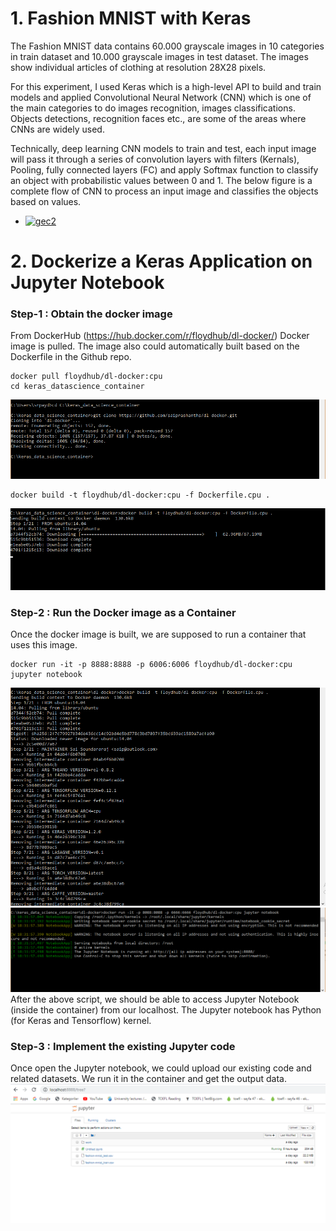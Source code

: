 # 1. Fashion MNIST with Keras
The Fashion MNIST data contains 60.000 grayscale images in 10 categories in train dataset and 10.000
 grayscale images in test dataset. The images show individual articles of clothing at resolution 28X28 pixels.
 
 For this experiment, I used Keras which is a high-level API to build and train models and applied Convolutional Neural Network (CNN) which is one of the main categories to do images recognition, images classifications. Objects detections, recognition faces etc., are some of the areas where CNNs are widely used.

Technically, deep learning CNN models to train and test, each input image will pass it through a series of convolution layers with filters (Kernals), Pooling, fully connected layers (FC) and apply Softmax function to classify an object with probabilistic values between 0 and 1. The below figure is a complete flow of CNN to process an input image and classifies the objects based on values.

* <a href="https://ibb.co/kV1j9p"><img src="https://preview.ibb.co/nRkBpp/gec2.jpg" alt="gec2" border="0"></a>

# 2. Dockerize a Keras Application on Jupyter Notebook

### Step-1 : Obtain the docker image
From DockerHub (https://hub.docker.com/r/floydhub/dl-docker/) Docker image is pulled. The image also could automatically built based on the Dockerfile in the Github repo.

```
docker pull floydhub/dl-docker:cpu
cd keras_datascience_container
```
![Image of Yaktocat](capture1.png)

```
docker build -t floydhub/dl-docker:cpu -f Dockerfile.cpu .
```
![Image of Yaktocat](capture2.png)

### Step-2 : Run the Docker image as a Container
Once the docker image is built, we are supposed to run a container that uses this image.

```
docker run -it -p 8888:8888 -p 6006:6006 floydhub/dl-docker:cpu jupyter notebook
```
![Image of Yaktocat](capture3.png)
![Image of Yaktocat](capture4.png)
After the above script, we should be able to access Jupyter Notebook (inside the container) from our localhost. The Jupyter notebook has Python (for Keras and Tensorflow) kernel.


### Step-3 : Implement the existing Jupyter code 
Once open the Jupyter notebook, we could upload our existing code and related datasets. We run it in the container and get the output data.
![Image of Yaktocat](capture5.png)
